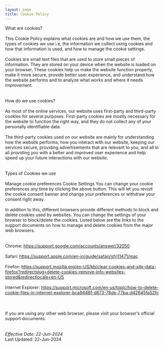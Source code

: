 ```yaml
---
layout: page
title: Cookie Policy
---
```

 
What are cookies? <br />   
This Cookie Policy explains what cookies are and how we use them, the types of cookies we use i.e, the information we collect using cookies and how that information is used, and how to manage the cookie settings.    <br />  
Cookies are small text files that are used to store small pieces of information. They are stored on your device when the website is loaded on your browser. These cookies help us make the website function properly, make it more secure, provide better user experience, and understand how the website performs and to analyze what works and where it needs improvement.
  <br />   <br />  
How do we use cookies?     <br />  
As most of the online services, our website uses first-party and third-party cookies for several purposes. First-party cookies are mostly necessary for the website to function the right way, and they do not collect any of your personally identifiable data.    <br />  
The third-party cookies used on our website are mainly for understanding how the website performs, how you interact with our website, keeping our services secure, providing advertisements that are relevant to you, and all in all providing you with a better and improved user experience and help speed up your future interactions with our website.
 <br />   <br />  
Types of Cookies we use    <br />  
Manage cookie preferences Cookie Settings You can change your cookie preferences any time by clicking the above button. This will let you revisit the cookie consent banner and change your preferences or withdraw your consent right away.     <br />  
In addition to this, different browsers provide different methods to block and delete cookies used by websites. You can change the settings of your browser to block/delete the cookies. Listed below are the links to the support documents on how to manage and delete cookies from the major web browsers.
  <br />   <br />  
Chrome: https://support.google.com/accounts/answer/32050    <br />  
Safari: https://support.apple.com/en-in/guide/safari/sfri11471/mac    <br />  
Firefox: https://support.mozilla.org/en-US/kb/clear-cookies-and-site-data-firefox?redirectslug=delete-cookies-remove-info-websites-stored&redirectlocale=en-US    <br />  
Internet Explorer: https://support.microsoft.com/en-us/topic/how-to-delete-cookie-files-in-internet-explorer-bca9446f-d873-78de-77ba-d42645fa52fc   
 <br />   <br />  
If you are using any other web browser, please visit your browser’s official support documents.
 <br />   <br />  
<em>Effective Date: 22-Jun-2024</em><br />
Last Updated: 22-Jun-2024</em>